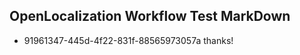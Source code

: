 ## OpenLocalization Workflow Test MarkDown
* 91961347-445d-4f22-831f-88565973057a thanks!

<!--HONumber=Aug16_HO3-->


